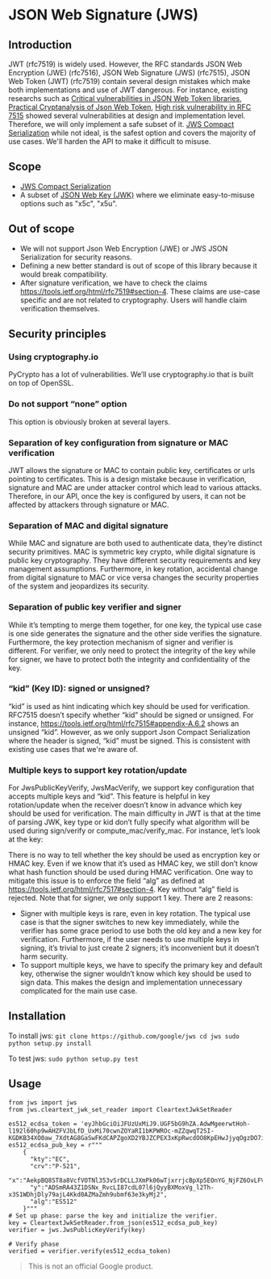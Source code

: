 # JSON Web Signature (JWS)

## Introduction

JWT (rfc7519) is widely used. However, the RFC standards JSON Web Encryption
(JWE) (rfc7516), JSON Web Signature (JWS) (rfc7515), JSON Web Token (JWT)
(rfc7519) contain several design mistakes which make both implementations and
use of JWT dangerous. For instance, existing researchs such as
[Critical vulnerabilities in JSON Web Token libraries](https://auth0.com/blog/critical-vulnerabilities-in-json-web-token-libraries/),
[Practical Cryptanalysis of Json Web Token](https://rwc.iacr.org/2017/Slides/nguyen.quan.pdf),
[High risk vulnerability in RFC 7515](https://mailarchive.ietf.org/arch/msg/jose/gQU_C_QURVuwmy-Q2qyVwPLQlcg)
showed several vulnerabilities at design and implementation level. Therefore, we
will only implement a safe subset of it.
[JWS Compact Serialization](https://tools.ietf.org/html/rfc7515#section-7.1)
while not ideal, is the safest option and covers the majority of use cases.
We'll harden the API to make it difficult to misuse.

## Scope

*   [JWS Compact Serialization](https://tools.ietf.org/html/rfc7515#section-7.1)
*   A subset of [JSON Web Key (JWK)](https://tools.ietf.org/html/rfc7517) where
    we eliminate easy-to-misuse options such as "x5c", "x5u".

## Out of scope

*   We will not support Json Web Encryption (JWE) or JWS JSON Serialization for
    security reasons.
*   Defining a new better standard is out of scope of this library because it
    would break compatibility.
*   After signature verification, we have to check the claims
    https://tools.ietf.org/html/rfc7519#section-4. These claims are use-case
    specific and are not related to cryptography. Users will handle claim
    verification themselves.

## Security principles

### Using cryptography.io

PyCrypto has a lot of vulnerabilities. We’ll use cryptography.io that is built
on top of OpenSSL.

### Do not support “none” option

This option is obviously broken at several layers.

### Separation of key configuration from signature or MAC verification

JWT allows the signature or MAC to contain public key, certificates or urls
pointing to certificates. This is a design mistake because in verification,
signature and MAC are under attacker control which lead to various attacks.
Therefore, in our API, once the key is configured by users, it can not be
affected by attackers through signature or MAC.

### Separation of MAC and digital signature

While MAC and signature are both used to authenticate data, they’re distinct
security primitives. MAC is symmetric key crypto, while digital signature is
public key cryptography. They have different security requirements and key
management assumptions. Furthermore, in key rotation, accidental change from
digital signature to MAC or vice versa changes the security properties of the
system and jeopardizes its security.

### Separation of public key verifier and signer

While it’s tempting to merge them together, for one key, the typical use case is
one side generates the signature and the other side verifies the signature.
Furthermore, the key protection mechanism of signer and verifier is different.
For verifier, we only need to protect the integrity of the key while for signer,
we have to protect both the integrity and confidentiality of the key.

### “kid” (Key ID): signed or unsigned?

“kid” is used as hint indicating which key should be used for verification.
RFC7515 doesn’t specify whether “kid” should be signed or unsigned. For
instance, https://tools.ietf.org/html/rfc7515#appendix-A.6.2 shows an unsigned
“kid”. However, as we only support Json Compact Serialization where the header
is signed, “kid” must be signed. This is consistent with existing use cases that
we're aware of.

### Multiple keys to support key rotation/update

For JwsPublicKeyVerify, JwsMacVerify, we support key configuration that accepts
multiple keys and “kid”. This feature is helpful in key rotation/update when the
receiver doesn’t know in advance which key should be used for verification. The
main difficulty in JWT is that at the time of parsing JWK, key type or kid don’t
fully specify what algorithm will be used during sign/verify or
compute_mac/verify_mac. For instance, let’s look at the key:

There is no way to tell whether the key should be used as encryption key or HMAC
key. Even if we know that it’s used as HMAC key, we still don’t know what hash
function should be used during HMAC verification. One way to mitigate this issue
is to enforce the field “alg” as defined at
https://tools.ietf.org/html/rfc7517#section-4. Key without “alg” field is
rejected. Note that for signer, we only support 1 key. There are 2 reasons:

*   Signer with multiple keys is rare, even in key rotation. The typical use
    case is that the signer switches to new key immediately, while the verifier
    has some grace period to use both the old key and a new key for
    verification. Furthermore, if the user needs to use multiple keys in
    signing, it’s trivial to just create 2 signers; it’s inconvenient but it
    doesn’t harm security.
*   To support multiple keys, we have to specify the primary key and default
    key, otherwise the signer wouldn’t know which key should be used to sign
    data. This makes the design and implementation unnecessary complicated for
    the main use case.

## Installation

To install jws: `git clone https://github.com/google/jws cd jws sudo python
setup.py install`

To test jws: `sudo python setup.py test`

## Usage

```
from jws import jws
from jws.cleartext_jwk_set_reader import CleartextJwkSetReader

es512_ecdsa_token = 'eyJhbGciOiJFUzUxMiJ9.UGF5bG9hZA.AdwMgeerwtHoh-l192l60hp9wAHZFVJbLfD_UxMi70cwnZOYaRI1bKPWROc-mZZqwqT2SI-KGDKB34XO0aw_7XdtAG8GaSwFKdCAPZgoXD2YBJZCPEX3xKpRwcdOO8KpEHwJjyqOgzDO7iKvU8vcnwNrmxYbSW9ERBXukOXolLzeO_Jn'
es512_ecdsa_pub_key = r"""
    {
      "kty":"EC",
      "crv":"P-521",
      "x":"AekpBQ8ST8a8VcfVOTNl353vSrDCLLJXmPk06wTjxrrjcBpXp5EOnYG_NjFZ6OvLFV1jSfS9tsz4qUxcWceqwQGk",
      "y":"ADSmRA43Z1DSNx_RvcLI87cdL07l6jQyyBXMoxVg_l2Th-x3S1WDhjDly79ajL4Kkd0AZMaZmh9ubmf63e3kyMj2",
      "alg":"ES512"
    }"""
# Set up phase: parse the key and initialize the verifier.
key = CleartextJwkSetReader.from_json(es512_ecdsa_pub_key)
verifier = jws.JwsPublicKeyVerify(key)

# Verify phase
verified = verifier.verify(es512_ecdsa_token)
```

> This is not an official Google product.
